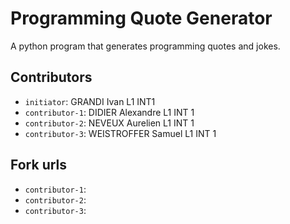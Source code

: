 # Programming Quote Generator

A python program that generates programming quotes and jokes.

## Contributors
- `initiator`: GRANDI Ivan L1 INT1 
- `contributor-1`: DIDIER Alexandre L1 INT 1 
- `contributor-2`: NEVEUX Aurelien L1 INT 1 
- `contributor-3`: WEISTROFFER Samuel L1 INT 1

## Fork urls
- `contributor-1`: 
- `contributor-2`: 
- `contributor-3`: 
